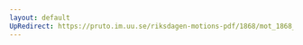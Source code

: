 ```yaml
---
layout: default
UpRedirect: https://pruto.im.uu.se/riksdagen-motions-pdf/1868/mot_1868__ak__181/mot_1868__ak__181-001.pdf
---
```

